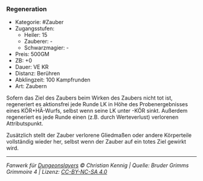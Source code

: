 ### Regeneration

- Kategorie: #Zauber
- Zugangsstufen:
  - Heiler: 15
  - Zauberer: -
  - Schwarzmagier: -
- Preis: 500GM
- ZB: +0
- Dauer: VE KR
- Distanz: Berühren
- Abklingzeit: 100 Kampfrunden
- Art: Zaubern



Sofern das Ziel des Zaubers beim Wirken des Zaubers nicht tot ist, regeneriert es aktionsfrei jede Runde LK in Höhe des Probenergebnisses eines KÖR+HÄ-Wurfs, selbst wenn seine LK unter -KÖR sinkt. Außerdem regeneriert es jede Runde einen (z.B. durch Werteverlust) verlorenen Attributspunkt.

Zusätzlich stellt der Zauber verlorene Gliedmaßen oder andere Körperteile vollständig wieder her, selbst wenn der Zauber auf ein totes Ziel gewirkt wird.

---

_Fanwerk für [Dungeonslayers](https://www.dungeonslayers.net/) © Christian Kennig | Quelle: Bruder Grimms Grimmoire 4 | Lizenz: [CC-BY-NC-SA 4.0](https://creativecommons.org/licenses/by-nc-sa/4.0/deed.de)_

